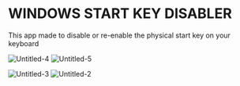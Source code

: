 # WINDOWS START KEY DISABLER
This app made to disable or re-enable the physical start key on your keyboard


![Untitled-4](https://user-images.githubusercontent.com/87835889/154863049-ae46db80-b7e6-48b8-a58c-fddf99f828e9.jpg)
![Untitled-5](https://user-images.githubusercontent.com/87835889/154863050-1cb20cae-0553-4171-9674-1bedc8444a32.jpg)


![Untitled-3](https://user-images.githubusercontent.com/87835889/154863046-c38e7275-83fd-458e-81d1-61fba4e3082a.jpg)
![Untitled-2](https://user-images.githubusercontent.com/87835889/154863047-968f497a-f798-45d0-9ca8-6eaef3122af3.jpg)


